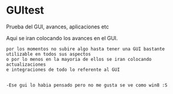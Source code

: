 # GUItest
Prueba del GUI, avances, aplicaciones etc

  Aqui se iran colocando los avances en el GUI.
  
    por los momentos no subire algo hasta tener una GUI bastante utilizable en todos sus aspectos
    o por lo menos en la mayoria de ellos se iran colocando actualizaciones 
    e integraciones de todo lo referente al GUI 
    
    
    -Ese gui lo habia pensado pero no me gusta se ve como win8 :S

